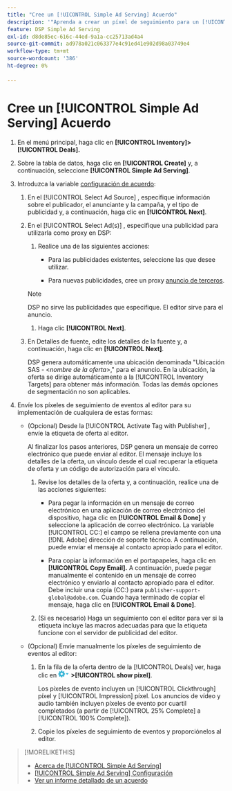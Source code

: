 ```yaml
---
title: "Cree un [!UICONTROL Simple Ad Serving] Acuerdo"
description: '"Aprenda a crear un píxel de seguimiento para un [!UICONTROL Simple Ad Serving] trato".'
feature: DSP Simple Ad Serving
exl-id: d8de85ec-616c-44ed-9a1a-cc25713ad4a4
source-git-commit: ad978a021c063377e4c91ed41e902d98a03749e4
workflow-type: tm+mt
source-wordcount: '386'
ht-degree: 0%

---
```


# Cree un [!UICONTROL Simple Ad Serving] Acuerdo

1. En el menú principal, haga clic en **[!UICONTROL Inventory]> [!UICONTROL Deals].**

1. Sobre la tabla de datos, haga clic en **[!UICONTROL Create]** y, a continuación, seleccione **[!UICONTROL Simple Ad Serving]**.

1. Introduzca la variable [configuración de acuerdo](simple-deal-settings.md):

   1. En el [!UICONTROL Select Ad Source] , especifique información sobre el publicador, el anunciante y la campaña, y el tipo de publicidad y, a continuación, haga clic en **[!UICONTROL Next]**.

   1. En el [!UICONTROL Select Ad(s)] , especifique una publicidad para utilizarla como proxy en DSP:

      1. Realice una de las siguientes acciones:

         * Para las publicidades existentes, seleccione las que desee utilizar.

         * Para nuevas publicidades, cree un proxy [anuncio de terceros](/help/dsp/campaign-management/ads/ad-create-multiple.md).
      >[!NOTE]
      > DSP no sirve las publicidades que especifique. El editor sirve para el anuncio.

      1. Haga clic **[!UICONTROL Next]**.
   1. En Detalles de fuente, edite los detalles de la fuente y, a continuación, haga clic en **[!UICONTROL Next]**.

      DSP genera automáticamente una ubicación denominada &quot;Ubicación SAS - &lt;*nombre de la oferta*>,&quot; para el anuncio. En la ubicación, la oferta se dirige automáticamente a la [!UICONTROL Inventory Targets] para obtener más información. Todas las demás opciones de segmentación no son aplicables.



1. Envíe los píxeles de seguimiento de eventos al editor para su implementación de cualquiera de estas formas:

   * (Opcional) Desde la [!UICONTROL Activate Tag with Publisher] , envíe la etiqueta de oferta al editor.

      Al finalizar los pasos anteriores, DSP genera un mensaje de correo electrónico que puede enviar al editor. El mensaje incluye los detalles de la oferta, un vínculo desde el cual recuperar la etiqueta de oferta y un código de autorización para el vínculo.

      1. Revise los detalles de la oferta y, a continuación, realice una de las acciones siguientes:

         * Para pegar la información en un mensaje de correo electrónico en una aplicación de correo electrónico del dispositivo, haga clic en **[!UICONTROL Email & Done]** y seleccione la aplicación de correo electrónico. La variable [!UICONTROL CC:] el campo se rellena previamente con una [!DNL Adobe] dirección de soporte técnico. A continuación, puede enviar el mensaje al contacto apropiado para el editor.

         * Para copiar la información en el portapapeles, haga clic en **[!UICONTROL Copy Email].** A continuación, puede pegar manualmente el contenido en un mensaje de correo electrónico y enviarlo al contacto apropiado para el editor. Debe incluir una copia (CC:) para `publisher-support-global@adobe.com`. Cuando haya terminado de copiar el mensaje, haga clic en **[!UICONTROL Email & Done]**.
      1. (Si es necesario) Haga un seguimiento con el editor para ver si la etiqueta incluye las macros adecuadas para que la etiqueta funcione con el servidor de publicidad del editor.
   * (Opcional) Envíe manualmente los píxeles de seguimiento de eventos al editor:

      1. En la fila de la oferta dentro de la [!UICONTROL Deals] ver, haga clic en ![Menú Opciones](/help/dsp/assets/options-menu.png) **>[!UICONTROL show pixel]**.

         Los píxeles de evento incluyen un [!UICONTROL Clickthrough] píxel y [!UICONTROL Impression] píxel. Los anuncios de vídeo y audio también incluyen píxeles de evento por cuartil completados (a partir de [!UICONTROL 25% Complete] a [!UICONTROL 100% Complete]).

      1. Copie los píxeles de seguimiento de eventos y proporciónelos al editor.



>[!MORELIKETHIS]
>
>* [Acerca de [!UICONTROL Simple Ad Serving]](simple-deal-about.md)
>* [[!UICONTROL Simple Ad Serving] Configuración](simple-deal-settings.md)
>* [Ver un informe detallado de un acuerdo](/help/dsp/inventory/deal-view-report.md)


<!-- add back when reimplemented:
>* [View Event-Tracking Pixels for a [!UICONTROL Simple Ad Serving] Deal](simple-deal-show-pixels.md)
-->

